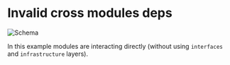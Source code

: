 # Invalid cross modules deps

![Schema](schema.png)

In this example modules are interacting directly
(without using `interfaces` and `infrastructure` layers).
